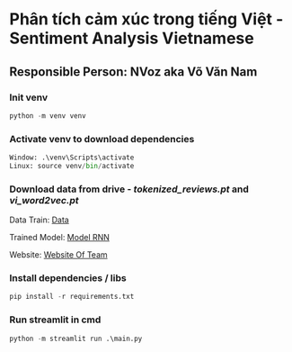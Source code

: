 # Phân tích cảm xúc trong tiếng Việt - Sentiment Analysis Vietnamese
## Responsible Person: NVoz aka Võ Văn Nam

### Init venv
```python
python -m venv venv
```

### Activate venv to download dependencies
```python 
Window: .\venv\Scripts\activate
Linux: source venv/bin/activate
```

### Download data from drive - *tokenized_reviews.pt* and *vi_word2vec.pt*
Data Train: [Data](https://drive.google.com/drive/folders/1sPZbs3MqreJA02J364LxkmkNBhEjWQ1q?usp=sharing)

Trained Model: [Model RNN](https://drive.google.com/drive/folders/1-KxZ3F_8OGifimZXUuQkeL7ZDSyUnvN5?usp=sharing)

Website: [Website Of Team](https://sentiment-analysis-vietnamese.streamlit.app)
### Install dependencies / libs
```python
pip install -r requirements.txt
```

### Run streamlit in cmd
```python
python -m streamlit run .\main.py
```
